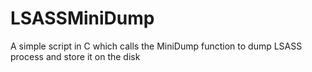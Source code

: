 # LSASSMiniDump
A simple script in C which calls the MiniDump function to dump LSASS process and store it on the disk 
